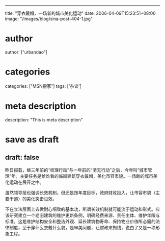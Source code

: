
---
title: "穿衣戴帽，一场新的城市美化运动"
date: 2006-04-09T15:23:51+08:00
image: "/images/blog/sina-post-404-1.jpg"
# author
author: ["urbandao"]
# categories
categories: ["MSN搬家"]
tags: ['杂谈']
# meta description
description: "This is meta description"
# save as draft
draft: false
---

昨日报载，继三年前的“梳理行动”与一年前的“清无行动”之后，今年叫“城市管理”年，主要任务是给难看的临街建筑穿衣戴帽，美化市容市貌。一场新的城市美化运动在展开之中。

虽然领导层也强调长效机制，但还是按年度目标，政府财政投入，让市容市貌（主要干道）的美化突击见效。

不在立法层面上去做耐心细致的基本功，所谓长效机制就可能流于运动和形式。应该研究建立一个老旧建筑的维护更新条例，明确经费来源、责任主体、维护年限与标准，这是维护结构安全和整洁外观、延长建筑物寿命、保持物业价值所必需的法律制度，至于穿什么衣戴什么貌，是审美问题，让财政来掏钱，说白了又是一项形象工程。
